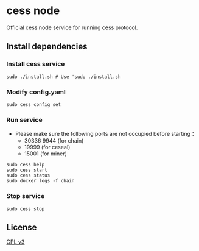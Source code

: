 # cess node
Official cess node service for running cess protocol.

## Install dependencies

### Install cess service
```shell
sudo ./install.sh # Use 'sudo ./install.sh
```

### Modify config.yaml
```shell
sudo cess config set
```

### Run service

- Please make sure the following ports are not occupied before starting：
  - 30336 9944 (for chain)
  - 19999 (for ceseal)
  - 15001 (for miner)

```shell
sudo cess help
sudo cess start
sudo cess status
sudo docker logs -f chain
```

### Stop service

```shell
sudo cess stop
```

## License

[GPL v3](LICENSE)
